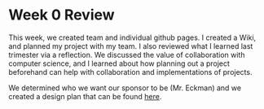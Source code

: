 # Week 0 Review
This week, we created team and individual github pages. I created a Wiki, and planned my project with my team. I also reviewed what I learned last trimester via a reflection. We discussed the value of collaboration with computer science, and I learned about how planning out a project beforehand can help with collaboration and implementations of projects.

We determined who we want our sponsor to be (Mr. Eckman) and we created a design plan that can be found [here](https://unblocked00.github.io/swagketo/web).

